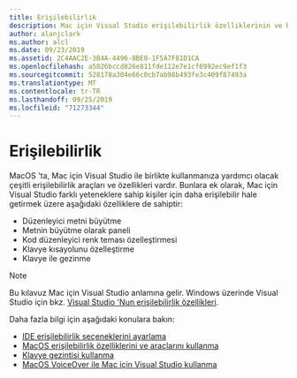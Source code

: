 ```yaml
---
title: Erişilebilirlik
description: Mac için Visual Studio erişilebilirlik özelliklerinin ve bunların nasıl etkinleştiribilecekleri hakkında giriş.
author: alanjclark
ms.author: alcl
ms.date: 09/23/2019
ms.assetid: 2C4AAC2E-3B4A-4496-8BE0-1F5A7F81D1CA
ms.openlocfilehash: a5826bccd826e811fde112e7e1cf6992ec9ef1f3
ms.sourcegitcommit: 528178a304e66c0cb7ab98b493fe3c409f87493a
ms.translationtype: MT
ms.contentlocale: tr-TR
ms.lasthandoff: 09/25/2019
ms.locfileid: "71273344"
---
```

# <a name="accessibility"></a>Erişilebilirlik

MacOS 'ta, Mac için Visual Studio ile birlikte kullanmanıza yardımcı olacak çeşitli erişilebilirlik araçları ve özellikleri vardır.  Bunlara ek olarak, Mac için Visual Studio farklı yeteneklere sahip kişiler için daha erişilebilir hale getirmek üzere aşağıdaki özelliklere de sahiptir:

* Düzenleyici metni büyütme
* Metnin büyütme olarak paneli
* Kod düzenleyici renk teması özelleştirmesi
* Klavye kısayolunu özelleştirme
* Klavye ile gezinme

> [!NOTE]
> Bu kılavuz Mac için Visual Studio anlamına gelir. Windows üzerinde Visual Studio için bkz. [Visual Studio 'Nun erişilebilirlik özellikleri](/visualstudio/ide/reference/accessibility-features-of-visual-studio).

Daha fazla bilgi için aşağıdaki konulara bakın:

* [IDE erişilebilirlik seçeneklerini ayarlama](accessibility-ide-options.md)
* [MacOS erişilebilirlik özelliklerini ve araçlarını kullanma](accessibility-macos.md)
* [Klavye gezintisi kullanma](accessibility-keyboard.md)
* [MacOS VoiceOver ile Mac için Visual Studio kullanma](accessibility-voiceover.md)
